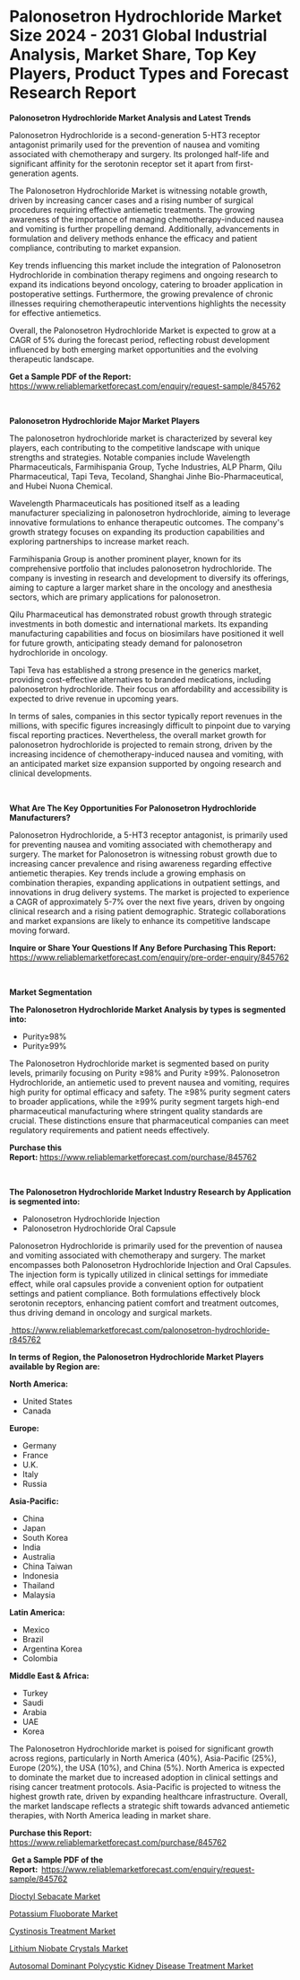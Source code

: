 <p><h1>Palonosetron Hydrochloride Market Size 2024 - 2031 Global Industrial Analysis, Market Share, Top Key Players, Product Types and Forecast Research Report</h1></p><p><strong>Palonosetron Hydrochloride Market Analysis and Latest Trends</strong></p>
<p><p>Palonosetron Hydrochloride is a second-generation 5-HT3 receptor antagonist primarily used for the prevention of nausea and vomiting associated with chemotherapy and surgery. Its prolonged half-life and significant affinity for the serotonin receptor set it apart from first-generation agents.</p><p>The Palonosetron Hydrochloride Market is witnessing notable growth, driven by increasing cancer cases and a rising number of surgical procedures requiring effective antiemetic treatments. The growing awareness of the importance of managing chemotherapy-induced nausea and vomiting is further propelling demand. Additionally, advancements in formulation and delivery methods enhance the efficacy and patient compliance, contributing to market expansion.</p><p>Key trends influencing this market include the integration of Palonosetron Hydrochloride in combination therapy regimens and ongoing research to expand its indications beyond oncology, catering to broader application in postoperative settings. Furthermore, the growing prevalence of chronic illnesses requiring chemotherapeutic interventions highlights the necessity for effective antiemetics.</p><p>Overall, the Palonosetron Hydrochloride Market is expected to grow at a CAGR of 5% during the forecast period, reflecting robust development influenced by both emerging market opportunities and the evolving therapeutic landscape.</p></p>
<p><strong>Get a Sample PDF of the Report:&nbsp;</strong> <a href="https://www.reliablemarketforecast.com/enquiry/request-sample/845762?utm_campaign=1159&utm_medium=2&utm_source=Github&utm_content=ia&utm_term=12112024&utm_id=palonosetron-hydrochloride">https://www.reliablemarketforecast.com/enquiry/request-sample/845762</a></p>
<p>&nbsp;</p>
<p><strong>Palonosetron Hydrochloride Major Market Players</strong></p>
<p><p>The palonosetron hydrochloride market is characterized by several key players, each contributing to the competitive landscape with unique strengths and strategies. Notable companies include Wavelength Pharmaceuticals, Farmihispania Group, Tyche Industries, ALP Pharm, Qilu Pharmaceutical, Tapi Teva, Tecoland, Shanghai Jinhe Bio-Pharmaceutical, and Hubei Nuona Chemical.</p><p>Wavelength Pharmaceuticals has positioned itself as a leading manufacturer specializing in palonosetron hydrochloride, aiming to leverage innovative formulations to enhance therapeutic outcomes. The company's growth strategy focuses on expanding its production capabilities and exploring partnerships to increase market reach.</p><p>Farmihispania Group is another prominent player, known for its comprehensive portfolio that includes palonosetron hydrochloride. The company is investing in research and development to diversify its offerings, aiming to capture a larger market share in the oncology and anesthesia sectors, which are primary applications for palonosetron.</p><p>Qilu Pharmaceutical has demonstrated robust growth through strategic investments in both domestic and international markets. Its expanding manufacturing capabilities and focus on biosimilars have positioned it well for future growth, anticipating steady demand for palonosetron hydrochloride in oncology.</p><p>Tapi Teva has established a strong presence in the generics market, providing cost-effective alternatives to branded medications, including palonosetron hydrochloride. Their focus on affordability and accessibility is expected to drive revenue in upcoming years.</p><p>In terms of sales, companies in this sector typically report revenues in the millions, with specific figures increasingly difficult to pinpoint due to varying fiscal reporting practices. Nevertheless, the overall market growth for palonosetron hydrochloride is projected to remain strong, driven by the increasing incidence of chemotherapy-induced nausea and vomiting, with an anticipated market size expansion supported by ongoing research and clinical developments.</p></p>
<p>&nbsp;</p>
<p><strong>What Are The Key Opportunities For Palonosetron Hydrochloride Manufacturers?</strong></p>
<p><p>Palonosetron Hydrochloride, a 5-HT3 receptor antagonist, is primarily used for preventing nausea and vomiting associated with chemotherapy and surgery. The market for Palonosetron is witnessing robust growth due to increasing cancer prevalence and rising awareness regarding effective antiemetic therapies. Key trends include a growing emphasis on combination therapies, expanding applications in outpatient settings, and innovations in drug delivery systems. The market is projected to experience a CAGR of approximately 5-7% over the next five years, driven by ongoing clinical research and a rising patient demographic. Strategic collaborations and market expansions are likely to enhance its competitive landscape moving forward.</p></p>
<p><strong>Inquire or Share Your Questions If Any Before Purchasing This Report:</strong> <a href="https://www.reliablemarketforecast.com/enquiry/pre-order-enquiry/845762?utm_campaign=1159&utm_medium=2&utm_source=Github&utm_content=ia&utm_term=12112024&utm_id=palonosetron-hydrochloride">https://www.reliablemarketforecast.com/enquiry/pre-order-enquiry/845762</a></p>
<p>&nbsp;</p>
<p><strong>Market Segmentation</strong></p>
<p><strong>The Palonosetron Hydrochloride Market Analysis by types is segmented into:</strong></p>
<p><ul><li>Purity≥98%</li><li>Purity≥99%</li></ul></p>
<p><p>The Palonosetron Hydrochloride market is segmented based on purity levels, primarily focusing on Purity ≥98% and Purity ≥99%. Palonosetron Hydrochloride, an antiemetic used to prevent nausea and vomiting, requires high purity for optimal efficacy and safety. The ≥98% purity segment caters to broader applications, while the ≥99% purity segment targets high-end pharmaceutical manufacturing where stringent quality standards are crucial. These distinctions ensure that pharmaceutical companies can meet regulatory requirements and patient needs effectively.</p></p>
<p><strong>Purchase this Report:&nbsp;</strong><a href="https://www.reliablemarketforecast.com/purchase/845762?utm_campaign=1159&utm_medium=2&utm_source=Github&utm_content=ia&utm_term=12112024&utm_id=palonosetron-hydrochloride">https://www.reliablemarketforecast.com/purchase/845762</a></p>
<p>&nbsp;</p>
<p><strong>The Palonosetron Hydrochloride Market Industry Research by Application is segmented into:</strong></p>
<p><ul><li>Palonosetron Hydrochloride Injection</li><li>Palonosetron Hydrochloride Oral Capsule</li></ul></p>
<p><p>Palonosetron Hydrochloride is primarily used for the prevention of nausea and vomiting associated with chemotherapy and surgery. The market encompasses both Palonosetron Hydrochloride Injection and Oral Capsules. The injection form is typically utilized in clinical settings for immediate effect, while oral capsules provide a convenient option for outpatient settings and patient compliance. Both formulations effectively block serotonin receptors, enhancing patient comfort and treatment outcomes, thus driving demand in oncology and surgical markets.</p></p>
<p><a href="https://www.reliablemarketforecast.com/palonosetron-hydrochloride-r845762?utm_campaign=1159&utm_medium=2&utm_source=Github&utm_content=ia&utm_term=12112024&utm_id=palonosetron-hydrochloride">&nbsp;https://www.reliablemarketforecast.com/palonosetron-hydrochloride-r845762</a></p>
<p><strong>In terms of Region, the Palonosetron Hydrochloride Market Players available by Region are:</strong></p>
<p>
    <p> <strong> North America: </strong>
        <ul>
            <li>United States</li>
            <li>Canada</li>
        </ul>
        </p> 
    <p> <strong> Europe: </strong>
        <ul>
            <li>Germany</li>
            <li>France</li>
            <li>U.K.</li>
            <li>Italy</li>
            <li>Russia</li>
        </ul>
        </p> 
    <p> <strong> Asia-Pacific: </strong>
        <ul>
            <li>China</li>
            <li>Japan</li>
            <li>South Korea</li>
            <li>India</li>
            <li>Australia</li>
            <li>China Taiwan</li>
            <li>Indonesia</li>
            <li>Thailand</li>
            <li>Malaysia</li>
        </ul>
        </p> 
    <p> <strong> Latin America: </strong>
        <ul>
            <li>Mexico</li>
            <li>Brazil</li>
            <li>Argentina Korea</li>
            <li>Colombia</li>
        </ul>
        </p> 
    <p> <strong> Middle East & Africa: </strong>
        <ul>
            <li>Turkey</li>
            <li>Saudi</li>
            <li>Arabia</li>
            <li>UAE</li>
            <li>Korea</li>
        </ul>
    </p>
    </p>
<p><p>The Palonosetron Hydrochloride market is poised for significant growth across regions, particularly in North America (40%), Asia-Pacific (25%), Europe (20%), the USA (10%), and China (5%). North America is expected to dominate the market due to increased adoption in clinical settings and rising cancer treatment protocols. Asia-Pacific is projected to witness the highest growth rate, driven by expanding healthcare infrastructure. Overall, the market landscape reflects a strategic shift towards advanced antiemetic therapies, with North America leading in market share.</p></p>
<p><strong>Purchase this Report: </strong><a href="https://www.reliablemarketforecast.com/purchase/845762?utm_campaign=1159&utm_medium=2&utm_source=Github&utm_content=ia&utm_term=12112024&utm_id=palonosetron-hydrochloride">https://www.reliablemarketforecast.com/purchase/845762</a></p>
<p>&nbsp;<strong>Get a Sample PDF of the Report:&nbsp;&nbsp;</strong><a href="https://www.reliablemarketforecast.com/enquiry/request-sample/845762?utm_campaign=1159&utm_medium=2&utm_source=Github&utm_content=ia&utm_term=12112024&utm_id=palonosetron-hydrochloride">https://www.reliablemarketforecast.com/enquiry/request-sample/845762</a></p>
<p><strong></strong></p>
<p><p><a href="https://www.linkedin.com/pulse/global-dioctyl-sebacate-market-trends-insights-growth-opportunities-tgeuc?utm_campaign=1159&utm_medium=2&utm_source=Github&utm_content=ia&utm_term=12112024&utm_id=palonosetron-hydrochloride">Dioctyl Sebacate Market</a></p><p><a href="https://www.linkedin.com/pulse/potassium-fluoborate-market-pulse-67-expansion-blueprint-2024-2031-dwhjc?utm_campaign=1159&utm_medium=2&utm_source=Github&utm_content=ia&utm_term=12112024&utm_id=palonosetron-hydrochloride">Potassium Fluoborate Market</a></p><p><a href="https://issuu.com/reportprime-2/docs/cystinosis-treatment-market-size-20_cb18d3c79a8fc1?utm_campaign=1159&utm_medium=2&utm_source=Github&utm_content=ia&utm_term=12112024&utm_id=palonosetron-hydrochloride">Cystinosis Treatment Market</a></p><p><a href="https://www.linkedin.com/pulse/emerging-trends-lithium-niobate-crystals-market-detailed-overview-cmpuc?utm_campaign=1159&utm_medium=2&utm_source=Github&utm_content=ia&utm_term=12112024&utm_id=palonosetron-hydrochloride">Lithium Niobate Crystals Market</a></p><p><a href="https://issuu.com/reportprime-2/docs/autosomal-dominant-polycystic-kidne_860f657810d036?utm_campaign=1159&utm_medium=2&utm_source=Github&utm_content=ia&utm_term=12112024&utm_id=palonosetron-hydrochloride">Autosomal Dominant Polycystic Kidney Disease Treatment Market</a></p></p>